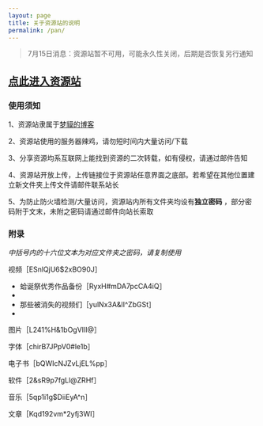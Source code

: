 ```yaml
---
layout: page
title: 关于资源站的说明
permalink: /pan/
---
```


> 7月15日消息：资源站暂不可用，可能永久性关闭，后期是否恢复另行通知

## [点此进入资源站](http://pan.totemblog.tk/)

### 使用须知

1、资源站隶属于[梦貘的博客](https://blog.totemblog.tk/)

2、资源站使用的服务器辣鸡，请勿短时间内大量访问/下载

3、分享资源均系互联网上能找到资源的二次转载，如有侵权，请通过邮件告知

4、资源站开放上传，上传链接位于资源站任意界面之底部。若希望在其他位置建立新文件夹上传文件请邮件联系站长

5、为防止防火墙检测/大量访问，资源站内所有文件夹均设有**独立密码** ，部分密码附于文末，未附之密码请通过邮件向站长索取

### 附录

*中括号内的十六位文本为对应文件夹之密码，请复制使用*

视频［ESnlQjU6$2xBO90J］

- 蛤诞祭优秀作品备份［RyxH#mDA7pcCA4iQ］
- 
- 那些被消失的视频们［yulNx3A&lI^ZbGSt］
- 
图片［L241%H&1bOgVIlI@］

字体［chirB7JPpV0#le1b］

电子书［bQWIcNJZvLjEL%pp］

软件［2&sR9p7fgLl@ZRHf］

音乐［5qp1i1g$DiiEyA^n］

文章［Kqd192vm*2yfj3WI］

